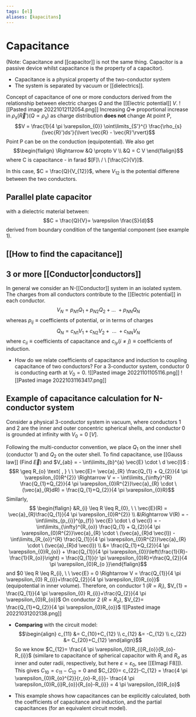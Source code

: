 ```yaml
---
tags: [el]
aliases: [kapacitans]
---
```

# Capacitance
(Note: Capacitance and [[capacitor]] is not the same thing. Capacitor is a passive device whilst capacitance is the property of a capacitor).
- Capacitance is a physical property of the two-conductor system
- The system is separated by vacuum or [[dielectrics]].

Concept of capacitance of one or more conductors derived from the relationship between electric charges $Q$ and the [[Electric potential]] $V$.
![[Pasted image 20221012112054.png]]
Increasing $Q \Rightarrow$ proportional increase in $\rho_{s}(\vec{R}')(Q \propto \rho_{s})$ as charge distribution **does not** change
At point P, $$V = \frac{1}{4 \pi \varepsilon_{0}} \oint\limits_{S'}^{} \frac{\rho_{s}(\vec{R}')ds'}{\lvert \vec{R} -  \vec{R}'\rvert}$$
Point P can be on the conduction (equipotential).
We also get
$$\begin{flalign} \Rightarrow &Q \propto V \\ &Q = C V  \end{flalign}$$
where C is capacitance - in farad $[F]\ / \ [\frac{C}{V}]$.

In this case, $C = \frac{Q}{V_{12}}$, where $V_{12}$ is the potential differene between the two conductors.

## Parallel plate capacitor
with a dielectric material between:
$$C = \frac{Q}{V}= \varepsilon \frac{S}{d}$$derived from boundary condition of the tangential component (see example 1).

## [[How to find the capacitance]]

## 3 or more [[Conductor|conductors]]
In general we consider an N-[[Conductor]] system in an isolated system. The charges from all conductors contribute to the [[Electric potential]] in each conductor. 
$$V_{N} = p_{N1}Q_{1}+p_{N2}Q_{2} + \text{... }+ p_{NN}Q_{N}$$whereas $p_{ij} \equiv \text{coefficients of potential}$, or in terms of charges $$Q_{N} = c_{N1}V_{1}+c_{N2}V_{2}+ \text{ ... } + c_{NN}V_{N}$$where $c_{ii} \equiv \text{coefficients of capacitance}$ and $c_{iy}(i \neq j) \equiv \text{coefficients of induction}$.  

- How do we relate coefficients of capacitance and induction to coupling capacitance of two conductors? For a 3-conductor system, conductor 0 is conducting earth at $V_{0}= 0$.
![[Pasted image 20221101105116.png]]
![[Pasted image 20221031163417.png]]

## Example of capacitance calculation for N-conductor system
Consider a physical 3-conductor system in vacuum, where conductors 1 and 2 are the inner and outer concentric spherical shells, and conductor 0 is grounded at infinity with $V_{0} = 0 \ [V]$. 

Following the multi-conductor convention, we place $Q_{1}$ on the inner shell (conductor 1) and $Q_{2}$ on the outer shell. To find capacitance, use [[Gauss law]] (Find $\vec{E}$) and $V_{ab} = - \int\limits_{b}^{a} \vec{E} \cdot \ d \vec{l}$ : $$R \geq R_{o} \text{ , } \ \ \vec{E}= \vec{a}_{R} \frac{Q_{1} + Q_{2}}{4 \pi \varepsilon_{0}R^{2}} \Rightarrow V = - \int\limits_{\infty}^{R} \frac{Q_{1}+Q_{2}}{4 
 \pi \varepsilon_{0}R^{2}}\vec{a}_{R} \cdot \ (\vec{a}_{R}dR) = \frac{Q_{1}+Q_{2}}{4 \pi \varepsilon_{0}R}$$
 Similarly, $$ \begin{flalign} &R_{i} \leq R \leq R_{0}, \ \ \vec{E}(R) = \vec{a}_{R}\frac{Q_{1}}{4 \pi \varepsilon_{0}R^{2}} \\ &\Rightarrow V(R) = - \int\limits_{p_{i}}^{p_{f}} \vec{E} \cdot \ d \vec{l} = - \int\limits_{\infty}^{R_{o}} \frac{Q_{1} + Q_{2}}{4 \pi \varepsilon_{0}R^{2}}\vec{a}_{R} \cdot \ (\vec{a}_{R}d \vec{l}) - \int\limits_{R_{o}}^{R} \frac{Q_{1}}{4 \pi \varepsilon_{0}R^{2}}\vec{a}_{R} \cdot \ (\vec{a}_{R}d \vec{l}) \\ &= \frac{Q_{1}+Q_{2}}{4 \pi \varepsilon_{0}R_{o}} + \frac{Q_{1}}{4 \pi \varepsilon_{0}}\left(\frac{1}{R}- \frac{1}{R_{o}}\right) = \frac{Q_{1}}{r \pi \varepsilon_{0}R}+\frac{Q_{2}}{4 \pi \varepsilon_{0}R_{o }}\end{flalign}$$ and $0 \leq R \leq R_{i}, \ \ \vec{E} = 0 \Rightarrow V = \frac{Q_{1}}{4 \pi \varepsilon_{0} R_{i}}+\frac{Q_{2}}{4 \pi \varepsilon_{0}R_{o}}$ (equipotential in inner volume).
Therefore, on conductor 1 ($R=R_{i}$),   $V_{1} = \frac{Q_{1}}{4 \pi \varepsilon_{0} R_{i}}+\frac{Q_{2}}{4 \pi \varepsilon_{0}R_{o}}$
On conductor 2 ($R = R_{o}$),   $V_{2}= \frac{Q_{1}+Q_{2}}{4 \pi \varepsilon_{0}R_{o}}$
![[Pasted image 20221031202138.png]]
- **Comparing** with the circuit model:
$$\begin{align} c_{11} &= C_{10}+C_{12} \\ c_{12} &= -C_{12} \\ c_{22} &= C_{20}+C_{12} \end{align}$$
So we know $C_{12}= \frac{4 \pi \varepsilon_{0}R_{i}R_{o}}{R_{o}-R_{i}}$ (similare to capacitance of spherical capacitor with $R_{i} \text{ and }R_{o}$ as inner and outer radii, respectively, but here $\varepsilon= \varepsilon_0$, see [[Elmagi F8]]).
This gives $C_{10}= c_{11} - C_{12}= 0$ and $C_{20}= c_{22}-C_{12} = \frac{4 \pi \varepsilon_{0}R_{o}^{2}}{r_{o}-R_{i}}- \frac{4 \pi \varepsilon_{0}R_{i}R_{o}}{R_{o}-R_{i}} = 4 \pi \varepsilon_{0}R_{o}$

- This example shows how capacitances can be explicitly calculated, both the coefficients of capacitance and induction, and the partial capacitances (for an equivalent circuit model).